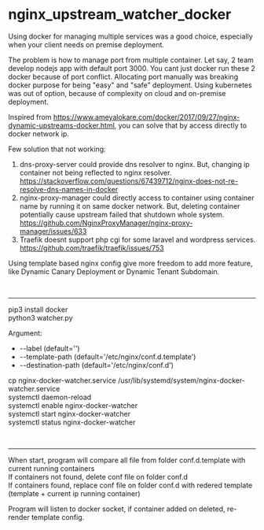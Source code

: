 # nginx_upstream_watcher_docker

Using docker for managing multiple services was a good choice, especially when your client needs on premise deployment.

The problem is how to manage port from multiple container.
Let say, 2 team develop nodejs app with default port 3000.
You cant just docker run these 2 docker because of port conflict.
Allocating port manually was breaking docker purpose for being "easy" and "safe" deployment.
Using kubernetes was out of option, because of complexity on cloud and on-premise deployment.

Inspired from https://www.ameyalokare.com/docker/2017/09/27/nginx-dynamic-upstreams-docker.html, 
you can solve that by access directly to docker network ip.

Few solution that not working:
1. dns-proxy-server could provide dns resolver to nginx. But, changing ip container not being reflected to nginx resolver.
https://stackoverflow.com/questions/67439712/nginx-does-not-re-resolve-dns-names-in-docker
2. nginx-proxy-manager could directly access to container using container name by running it on same docker network.
But, deleting container potentially cause upstream failed that shutdown whole system.
https://github.com/NginxProxyManager/nginx-proxy-manager/issues/633
3. Traefik doesnt support php cgi for some laravel and wordpress services.
https://github.com/traefik/traefik/issues/753

Using template based nginx config give more freedom to add more feature, like Dynamic Canary Deployment or Dynamic Tenant Subdomain.



<br><hr>
pip3 install docker  
python3 watcher.py  

Argument:  
- --label (default='')
- --template-path (default='/etc/nginx/conf.d.template')
- --destination-path (default='/etc/nginx/conf.d')



cp nginx-docker-watcher.service /usr/lib/systemd/system/nginx-docker-watcher.service  
systemctl daemon-reload  
systemctl enable nginx-docker-watcher  
systemctl start nginx-docker-watcher   
systemctl status nginx-docker-watcher  


<br><hr>
When start, program will compare all file from folder conf.d.template with current running containers  
If containers not found, delete conf file on folder conf.d  
If containers found, replace conf file on folder conf.d with redered template (template + current ip running container)

Program will listen to docker socket, if container added on deleted, re-render template config.
